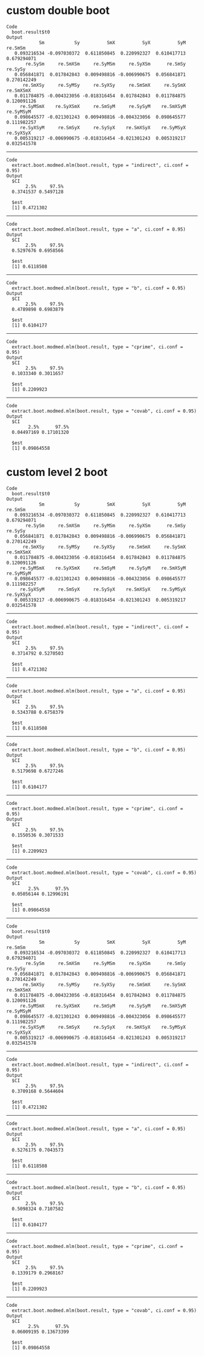 # custom double boot

    Code
      boot.result$t0
    Output
                Sm           Sy          SmX          SyX          SyM      re.SmSm 
       0.093216534 -0.097030372  0.611850845  0.220992327  0.610417713  0.679294071 
           re.SySm     re.SmXSm     re.SyMSm     re.SyXSm      re.SmSy      re.SySy 
       0.056841871  0.017842843  0.009498816 -0.006990675  0.056841871  0.270142249 
          re.SmXSy     re.SyMSy     re.SyXSy     re.SmSmX     re.SySmX    re.SmXSmX 
       0.011784875 -0.004323056 -0.018316454  0.017842843  0.011784875  0.120091126 
         re.SyMSmX    re.SyXSmX     re.SmSyM     re.SySyM    re.SmXSyM    re.SyMSyM 
       0.098645577 -0.021301243  0.009498816 -0.004323056  0.098645577  0.111982257 
         re.SyXSyM     re.SmSyX     re.SySyX    re.SmXSyX    re.SyMSyX    re.SyXSyX 
       0.005319217 -0.006990675 -0.018316454 -0.021301243  0.005319217  0.032541578 

---

    Code
      extract.boot.modmed.mlm(boot.result, type = "indirect", ci.conf = 0.95)
    Output
      $CI
           2.5%     97.5% 
      0.3741537 0.5497128 
      
      $est
      [1] 0.4721302
      

---

    Code
      extract.boot.modmed.mlm(boot.result, type = "a", ci.conf = 0.95)
    Output
      $CI
           2.5%     97.5% 
      0.5297676 0.6958566 
      
      $est
      [1] 0.6118508
      

---

    Code
      extract.boot.modmed.mlm(boot.result, type = "b", ci.conf = 0.95)
    Output
      $CI
           2.5%     97.5% 
      0.4789898 0.6983879 
      
      $est
      [1] 0.6104177
      

---

    Code
      extract.boot.modmed.mlm(boot.result, type = "cprime", ci.conf = 0.95)
    Output
      $CI
           2.5%     97.5% 
      0.1033340 0.3011657 
      
      $est
      [1] 0.2209923
      

---

    Code
      extract.boot.modmed.mlm(boot.result, type = "covab", ci.conf = 0.95)
    Output
      $CI
            2.5%      97.5% 
      0.04497169 0.17101320 
      
      $est
      [1] 0.09864558
      

# custom level 2 boot

    Code
      boot.result$t0
    Output
                Sm           Sy          SmX          SyX          SyM      re.SmSm 
       0.093216534 -0.097030372  0.611850845  0.220992327  0.610417713  0.679294071 
           re.SySm     re.SmXSm     re.SyMSm     re.SyXSm      re.SmSy      re.SySy 
       0.056841871  0.017842843  0.009498816 -0.006990675  0.056841871  0.270142249 
          re.SmXSy     re.SyMSy     re.SyXSy     re.SmSmX     re.SySmX    re.SmXSmX 
       0.011784875 -0.004323056 -0.018316454  0.017842843  0.011784875  0.120091126 
         re.SyMSmX    re.SyXSmX     re.SmSyM     re.SySyM    re.SmXSyM    re.SyMSyM 
       0.098645577 -0.021301243  0.009498816 -0.004323056  0.098645577  0.111982257 
         re.SyXSyM     re.SmSyX     re.SySyX    re.SmXSyX    re.SyMSyX    re.SyXSyX 
       0.005319217 -0.006990675 -0.018316454 -0.021301243  0.005319217  0.032541578 

---

    Code
      extract.boot.modmed.mlm(boot.result, type = "indirect", ci.conf = 0.95)
    Output
      $CI
           2.5%     97.5% 
      0.3714792 0.5270503 
      
      $est
      [1] 0.4721302
      

---

    Code
      extract.boot.modmed.mlm(boot.result, type = "a", ci.conf = 0.95)
    Output
      $CI
           2.5%     97.5% 
      0.5343788 0.6758379 
      
      $est
      [1] 0.6118508
      

---

    Code
      extract.boot.modmed.mlm(boot.result, type = "b", ci.conf = 0.95)
    Output
      $CI
           2.5%     97.5% 
      0.5179698 0.6727246 
      
      $est
      [1] 0.6104177
      

---

    Code
      extract.boot.modmed.mlm(boot.result, type = "cprime", ci.conf = 0.95)
    Output
      $CI
           2.5%     97.5% 
      0.1550536 0.3071533 
      
      $est
      [1] 0.2209923
      

---

    Code
      extract.boot.modmed.mlm(boot.result, type = "covab", ci.conf = 0.95)
    Output
      $CI
            2.5%      97.5% 
      0.05056144 0.12996191 
      
      $est
      [1] 0.09864558
      

---

    Code
      boot.result$t0
    Output
                Sm           Sy          SmX          SyX          SyM      re.SmSm 
       0.093216534 -0.097030372  0.611850845  0.220992327  0.610417713  0.679294071 
           re.SySm     re.SmXSm     re.SyMSm     re.SyXSm      re.SmSy      re.SySy 
       0.056841871  0.017842843  0.009498816 -0.006990675  0.056841871  0.270142249 
          re.SmXSy     re.SyMSy     re.SyXSy     re.SmSmX     re.SySmX    re.SmXSmX 
       0.011784875 -0.004323056 -0.018316454  0.017842843  0.011784875  0.120091126 
         re.SyMSmX    re.SyXSmX     re.SmSyM     re.SySyM    re.SmXSyM    re.SyMSyM 
       0.098645577 -0.021301243  0.009498816 -0.004323056  0.098645577  0.111982257 
         re.SyXSyM     re.SmSyX     re.SySyX    re.SmXSyX    re.SyMSyX    re.SyXSyX 
       0.005319217 -0.006990675 -0.018316454 -0.021301243  0.005319217  0.032541578 

---

    Code
      extract.boot.modmed.mlm(boot.result, type = "indirect", ci.conf = 0.95)
    Output
      $CI
           2.5%     97.5% 
      0.3709168 0.5644604 
      
      $est
      [1] 0.4721302
      

---

    Code
      extract.boot.modmed.mlm(boot.result, type = "a", ci.conf = 0.95)
    Output
      $CI
           2.5%     97.5% 
      0.5276175 0.7043573 
      
      $est
      [1] 0.6118508
      

---

    Code
      extract.boot.modmed.mlm(boot.result, type = "b", ci.conf = 0.95)
    Output
      $CI
           2.5%     97.5% 
      0.5098324 0.7107582 
      
      $est
      [1] 0.6104177
      

---

    Code
      extract.boot.modmed.mlm(boot.result, type = "cprime", ci.conf = 0.95)
    Output
      $CI
           2.5%     97.5% 
      0.1339179 0.2968167 
      
      $est
      [1] 0.2209923
      

---

    Code
      extract.boot.modmed.mlm(boot.result, type = "covab", ci.conf = 0.95)
    Output
      $CI
            2.5%      97.5% 
      0.06009195 0.13673399 
      
      $est
      [1] 0.09864558
      


